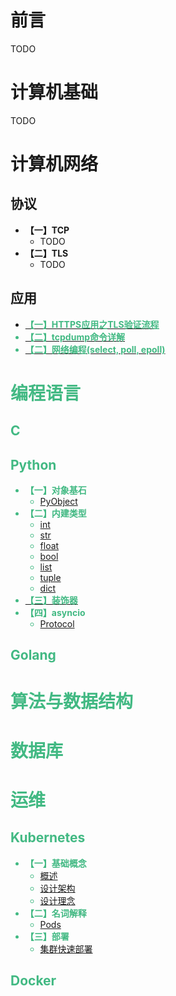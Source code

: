 # 前言
TODO


# 计算机基础
TODO

# 计算机网络
## 协议

  * **【一】TCP**
    * TODO
  * **【二】TLS**
    * TODO

## 应用
  * [**<font color=#42b983>【一】HTTPS应用之TLS验证流程**](network/application/tls/tls.md)
  * [**<font color=#42b983>【二】tcpdump命令详解**](network/application/tcpdump/tcpdump.md) 
  * [**<font color=#42b983>【二】网络编程(select, poll, epoll)**](network/application/socket/socket.md)

# 编程语言

## C

## Python
  
  * **【一】对象基石**
    * [PyObject](language/python/base/pyobject.md)
  * **【二】内建类型**
    * [int](language/python/type/int.md)
    * [str](language/python/type/str.md)
    * [float](language/python/type/float.md)
    * [bool](language/python/type/bool.md)
    * [list](language/python/type/list.md)
    * [tuple](language/python/type/tuple.md)
    * [dict](language/python/type/dict.md)
  * [**<font color=#42b983>【三】装饰器**](language/python/decorator.md)
  * **【四】asyncio**
    * [Protocol]()

## Golang

# 算法与数据结构

# 数据库

# 运维

## Kubernetes
  
  * **【一】基础概念**
    * [概述](ops/k8s/concept/summarize.md)
    * [设计架构](ops/k8s/concept/framework.md)
    * [设计理念](ops/k8s/concept/design.md)
  * **【二】名词解释**
    * [Pods](ops/k8s/term/pods.md)
  * **【三】部署**
    * [集群快速部署](ops/k8s/deploy/cluster.md)

## Docker
